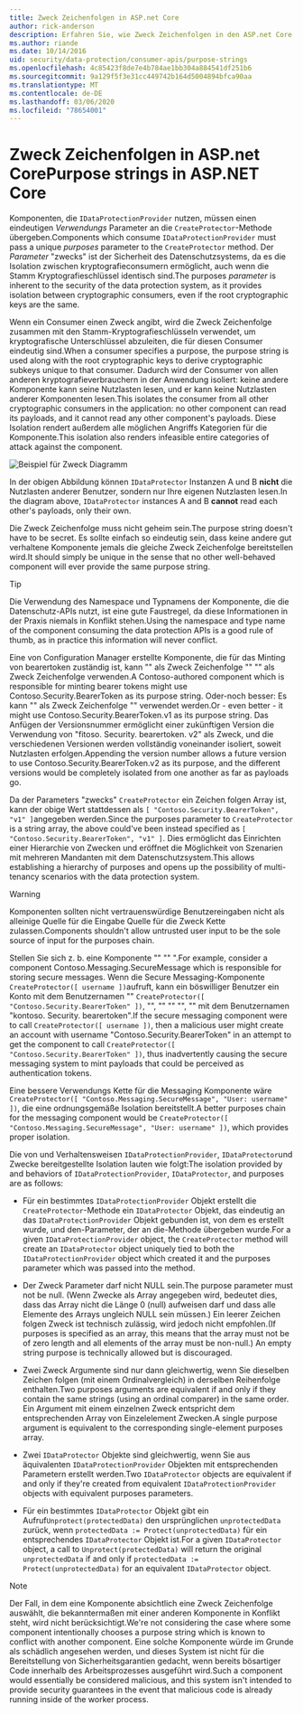 ```yaml
---
title: Zweck Zeichenfolgen in ASP.net Core
author: rick-anderson
description: Erfahren Sie, wie Zweck Zeichenfolgen in den ASP.net Core Datenschutz-APIs verwendet werden.
ms.author: riande
ms.date: 10/14/2016
uid: security/data-protection/consumer-apis/purpose-strings
ms.openlocfilehash: 4c85423f8de7e4b784ae1bb304a884541df251b6
ms.sourcegitcommit: 9a129f5f3e31cc449742b164d5004894bfca90aa
ms.translationtype: MT
ms.contentlocale: de-DE
ms.lasthandoff: 03/06/2020
ms.locfileid: "78654001"
---
```

# <a name="purpose-strings-in-aspnet-core"></a><span data-ttu-id="3d797-103">Zweck Zeichenfolgen in ASP.net Core</span><span class="sxs-lookup"><span data-stu-id="3d797-103">Purpose strings in ASP.NET Core</span></span>

<a name="data-protection-consumer-apis-purposes"></a>

<span data-ttu-id="3d797-104">Komponenten, die `IDataProtectionProvider` nutzen, müssen einen eindeutigen *Verwendungs* Parameter an die `CreateProtector`-Methode übergeben.</span><span class="sxs-lookup"><span data-stu-id="3d797-104">Components which consume `IDataProtectionProvider` must pass a unique *purposes* parameter to the `CreateProtector` method.</span></span> <span data-ttu-id="3d797-105">Der *Parameter* "zwecks" ist der Sicherheit des Datenschutzsystems, da es die Isolation zwischen kryptografieconsumern ermöglicht, auch wenn die Stamm Kryptografieschlüssel identisch sind.</span><span class="sxs-lookup"><span data-stu-id="3d797-105">The purposes *parameter* is inherent to the security of the data protection system, as it provides isolation between cryptographic consumers, even if the root cryptographic keys are the same.</span></span>

<span data-ttu-id="3d797-106">Wenn ein Consumer einen Zweck angibt, wird die Zweck Zeichenfolge zusammen mit den Stamm-Kryptografieschlüsseln verwendet, um kryptografische Unterschlüssel abzuleiten, die für diesen Consumer eindeutig sind.</span><span class="sxs-lookup"><span data-stu-id="3d797-106">When a consumer specifies a purpose, the purpose string is used along with the root cryptographic keys to derive cryptographic subkeys unique to that consumer.</span></span> <span data-ttu-id="3d797-107">Dadurch wird der Consumer von allen anderen kryptografieverbrauchern in der Anwendung isoliert: keine andere Komponente kann seine Nutzlasten lesen, und er kann keine Nutzlasten anderer Komponenten lesen.</span><span class="sxs-lookup"><span data-stu-id="3d797-107">This isolates the consumer from all other cryptographic consumers in the application: no other component can read its payloads, and it cannot read any other component's payloads.</span></span> <span data-ttu-id="3d797-108">Diese Isolation rendert außerdem alle möglichen Angriffs Kategorien für die Komponente.</span><span class="sxs-lookup"><span data-stu-id="3d797-108">This isolation also renders infeasible entire categories of attack against the component.</span></span>

![Beispiel für Zweck Diagramm](purpose-strings/_static/purposes.png)

<span data-ttu-id="3d797-110">In der obigen Abbildung können `IDataProtector` Instanzen A und B **nicht** die Nutzlasten anderer Benutzer, sondern nur Ihre eigenen Nutzlasten lesen.</span><span class="sxs-lookup"><span data-stu-id="3d797-110">In the diagram above, `IDataProtector` instances A and B **cannot** read each other's payloads, only their own.</span></span>

<span data-ttu-id="3d797-111">Die Zweck Zeichenfolge muss nicht geheim sein.</span><span class="sxs-lookup"><span data-stu-id="3d797-111">The purpose string doesn't have to be secret.</span></span> <span data-ttu-id="3d797-112">Es sollte einfach so eindeutig sein, dass keine andere gut verhaltene Komponente jemals die gleiche Zweck Zeichenfolge bereitstellen wird.</span><span class="sxs-lookup"><span data-stu-id="3d797-112">It should simply be unique in the sense that no other well-behaved component will ever provide the same purpose string.</span></span>

>[!TIP]
> <span data-ttu-id="3d797-113">Die Verwendung des Namespace und Typnamens der Komponente, die die Datenschutz-APIs nutzt, ist eine gute Faustregel, da diese Informationen in der Praxis niemals in Konflikt stehen.</span><span class="sxs-lookup"><span data-stu-id="3d797-113">Using the namespace and type name of the component consuming the data protection APIs is a good rule of thumb, as in practice this information will never conflict.</span></span>
>
><span data-ttu-id="3d797-114">Eine von Configuration Manager erstellte Komponente, die für das Minting von bearertoken zuständig ist, kann "" als Zweck Zeichenfolge "" "" als Zweck Zeichenfolge verwenden.</span><span class="sxs-lookup"><span data-stu-id="3d797-114">A Contoso-authored component which is responsible for minting bearer tokens might use Contoso.Security.BearerToken as its purpose string.</span></span> <span data-ttu-id="3d797-115">Oder-noch besser: Es kann "" als Zweck Zeichenfolge "" verwendet werden.</span><span class="sxs-lookup"><span data-stu-id="3d797-115">Or - even better - it might use Contoso.Security.BearerToken.v1 as its purpose string.</span></span> <span data-ttu-id="3d797-116">Das Anfügen der Versionsnummer ermöglicht einer zukünftigen Version die Verwendung von "fitoso. Security. bearertoken. v2" als Zweck, und die verschiedenen Versionen werden vollständig voneinander isoliert, soweit Nutzlasten erfolgen.</span><span class="sxs-lookup"><span data-stu-id="3d797-116">Appending the version number allows a future version to use Contoso.Security.BearerToken.v2 as its purpose, and the different versions would be completely isolated from one another as far as payloads go.</span></span>

<span data-ttu-id="3d797-117">Da der Parameters "zwecks" `CreateProtector` ein Zeichen folgen Array ist, kann der obige Wert stattdessen als `[ "Contoso.Security.BearerToken", "v1" ]`angegeben werden.</span><span class="sxs-lookup"><span data-stu-id="3d797-117">Since the purposes parameter to `CreateProtector` is a string array, the above could've been instead specified as `[ "Contoso.Security.BearerToken", "v1" ]`.</span></span> <span data-ttu-id="3d797-118">Dies ermöglicht das Einrichten einer Hierarchie von Zwecken und eröffnet die Möglichkeit von Szenarien mit mehreren Mandanten mit dem Datenschutzsystem.</span><span class="sxs-lookup"><span data-stu-id="3d797-118">This allows establishing a hierarchy of purposes and opens up the possibility of multi-tenancy scenarios with the data protection system.</span></span>

<a name="data-protection-contoso-purpose"></a>

>[!WARNING]
> <span data-ttu-id="3d797-119">Komponenten sollten nicht vertrauenswürdige Benutzereingaben nicht als alleinige Quelle für die Eingabe Quelle für die Zweck Kette zulassen.</span><span class="sxs-lookup"><span data-stu-id="3d797-119">Components shouldn't allow untrusted user input to be the sole source of input for the purposes chain.</span></span>
>
><span data-ttu-id="3d797-120">Stellen Sie sich z. b. eine Komponente "" "" ".</span><span class="sxs-lookup"><span data-stu-id="3d797-120">For example, consider a component Contoso.Messaging.SecureMessage which is responsible for storing secure messages.</span></span> <span data-ttu-id="3d797-121">Wenn die Secure Messaging-Komponente `CreateProtector([ username ])`aufruft, kann ein böswilliger Benutzer ein Konto mit dem Benutzernamen "" `CreateProtector([ "Contoso.Security.BearerToken" ])`, "", "" "" "", "" mit dem Benutzernamen "kontoso. Security. bearertoken".</span><span class="sxs-lookup"><span data-stu-id="3d797-121">If the secure messaging component were to call `CreateProtector([ username ])`, then a malicious user might create an account with username "Contoso.Security.BearerToken" in an attempt to get the component to call `CreateProtector([ "Contoso.Security.BearerToken" ])`, thus inadvertently causing the secure messaging system to mint payloads that could be perceived as authentication tokens.</span></span>
>
><span data-ttu-id="3d797-122">Eine bessere Verwendungs Kette für die Messaging Komponente wäre `CreateProtector([ "Contoso.Messaging.SecureMessage", "User: username" ])`, die eine ordnungsgemäße Isolation bereitstellt.</span><span class="sxs-lookup"><span data-stu-id="3d797-122">A better purposes chain for the messaging component would be `CreateProtector([ "Contoso.Messaging.SecureMessage", "User: username" ])`, which provides proper isolation.</span></span>

<span data-ttu-id="3d797-123">Die von und Verhaltensweisen `IDataProtectionProvider`, `IDataProtector`und Zwecke bereitgestellte Isolation lauten wie folgt:</span><span class="sxs-lookup"><span data-stu-id="3d797-123">The isolation provided by and behaviors of `IDataProtectionProvider`, `IDataProtector`, and purposes are as follows:</span></span>

* <span data-ttu-id="3d797-124">Für ein bestimmtes `IDataProtectionProvider` Objekt erstellt die `CreateProtector`-Methode ein `IDataProtector` Objekt, das eindeutig an das `IDataProtectionProvider` Objekt gebunden ist, von dem es erstellt wurde, und den-Parameter, der an die-Methode übergeben wurde.</span><span class="sxs-lookup"><span data-stu-id="3d797-124">For a given `IDataProtectionProvider` object, the `CreateProtector` method will create an `IDataProtector` object uniquely tied to both the `IDataProtectionProvider` object which created it and the purposes parameter which was passed into the method.</span></span>

* <span data-ttu-id="3d797-125">Der Zweck Parameter darf nicht NULL sein.</span><span class="sxs-lookup"><span data-stu-id="3d797-125">The purpose parameter must not be null.</span></span> <span data-ttu-id="3d797-126">(Wenn Zwecke als Array angegeben wird, bedeutet dies, dass das Array nicht die Länge 0 (null) aufweisen darf und dass alle Elemente des Arrays ungleich NULL sein müssen.) Ein leerer Zeichen folgen Zweck ist technisch zulässig, wird jedoch nicht empfohlen.</span><span class="sxs-lookup"><span data-stu-id="3d797-126">(If purposes is specified as an array, this means that the array must not be of zero length and all elements of the array must be non-null.) An empty string purpose is technically allowed but is discouraged.</span></span>

* <span data-ttu-id="3d797-127">Zwei Zweck Argumente sind nur dann gleichwertig, wenn Sie dieselben Zeichen folgen (mit einem Ordinalvergleich) in derselben Reihenfolge enthalten.</span><span class="sxs-lookup"><span data-stu-id="3d797-127">Two purposes arguments are equivalent if and only if they contain the same strings (using an ordinal comparer) in the same order.</span></span> <span data-ttu-id="3d797-128">Ein Argument mit einem einzelnen Zweck entspricht dem entsprechenden Array von Einzelelement Zwecken.</span><span class="sxs-lookup"><span data-stu-id="3d797-128">A single purpose argument is equivalent to the corresponding single-element purposes array.</span></span>

* <span data-ttu-id="3d797-129">Zwei `IDataProtector` Objekte sind gleichwertig, wenn Sie aus äquivalenten `IDataProtectionProvider` Objekten mit entsprechenden Parametern erstellt werden.</span><span class="sxs-lookup"><span data-stu-id="3d797-129">Two `IDataProtector` objects are equivalent if and only if they're created from equivalent `IDataProtectionProvider` objects with equivalent purposes parameters.</span></span>

* <span data-ttu-id="3d797-130">Für ein bestimmtes `IDataProtector` Objekt gibt ein Aufruf`Unprotect(protectedData)` den ursprünglichen `unprotectedData` zurück, wenn `protectedData := Protect(unprotectedData)` für ein entsprechendes `IDataProtector` Objekt ist.</span><span class="sxs-lookup"><span data-stu-id="3d797-130">For a given `IDataProtector` object, a call to `Unprotect(protectedData)` will return the original `unprotectedData` if and only if `protectedData := Protect(unprotectedData)` for an equivalent `IDataProtector` object.</span></span>

> [!NOTE]
> <span data-ttu-id="3d797-131">Der Fall, in dem eine Komponente absichtlich eine Zweck Zeichenfolge auswählt, die bekanntermaßen mit einer anderen Komponente in Konflikt steht, wird nicht berücksichtigt.</span><span class="sxs-lookup"><span data-stu-id="3d797-131">We're not considering the case where some component intentionally chooses a purpose string which is known to conflict with another component.</span></span> <span data-ttu-id="3d797-132">Eine solche Komponente würde im Grunde als schädlich angesehen werden, und dieses System ist nicht für die Bereitstellung von Sicherheitsgarantien gedacht, wenn bereits bösartiger Code innerhalb des Arbeitsprozesses ausgeführt wird.</span><span class="sxs-lookup"><span data-stu-id="3d797-132">Such a component would essentially be considered malicious, and this system isn't intended to provide security guarantees in the event that malicious code is already running inside of the worker process.</span></span>
